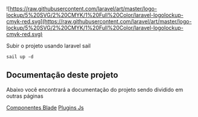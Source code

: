 ![https://raw.githubusercontent.com/laravel/art/master/logo-lockup/5%20SVG/2%20CMYK/1%20Full%20Color/laravel-logolockup-cmyk-red.svg](https://raw.githubusercontent.com/laravel/art/master/logo-lockup/5%20SVG/2%20CMYK/1%20Full%20Color/laravel-logolockup-cmyk-red.svg)

Subir o projeto usando laravel sail

```shell
sail up -d
```

## Documentação deste projeto

Abaixo você encontrará a documentação do projeto sendo dividido em outras páginas

[Componentes Blade](./documentation/blade-components.md)
[Plugins Js](./documentation/js-plugins.md)
